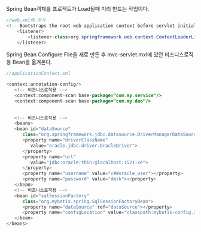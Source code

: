 
Spring Bean객체를 프로젝트가 Load될때 미리 만드는 작업이다.

```java
//web.xml에 추가
<!-- Bootstraps the root web application context before servlet initialization -->
	<listener>
		<listener-class>org.springframework.web.context.ContextLoaderListener</listener-class>
	</listener>
```

Spring Bean Configure File을 새로 만든 후 
mvc-servlet.mxl에 있던 비즈니스로직용 Bean을 옮겨온다.
```java
//applicationContext.xml

<context:annotation-config/>
   <!-- 비즈니스로직용 -->
   <context:component-scan base-package="com.my.service"/>
   <context:component-scan base-package="com.my.dao"/>
   
   
   <!-- 비즈니스로직용 -->
   <beans>
   <bean id="dataSource"
      class="org.springframework.jdbc.datasource.DriverManagerDataSource">
      <property name="driverClassName"
         value="oracle.jdbc.driver.OracleDriver">
      </property>
      <property name="url"
         value="jdbc:oracle:thin:@localhost:1521:xe">
      </property>
      <property name="username" value="c##oracle_user"></property>
      <property name="password" value="dmsk"></property>
   </bean>
   <!-- 비즈니스로직용 -->
   <bean id="sqlSessionFactory"
      class="org.mybatis.spring.SqlSessionFactoryBean">
      <property name="dataSource" ref="dataSource"></property>
      <property name="configLocation" value="classpath:mybatis-config.xml"/>
   </bean>
</beans>
```
<!--stackedit_data:
eyJoaXN0b3J5IjpbMTExNjMyMjU1MCwtMjAxMjgyMTEwNl19
-->